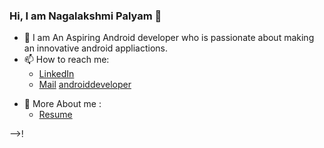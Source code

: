 ### Hi, I am Nagalakshmi Palyam 👋

- 🔭 I am An Aspiring Android developer who is passionate about making an innovative android appliactions.
- 📫 How to reach me:
     * [LinkedIn](www.linkedin.com/in/nagalakshmi-palyam-38a0561b7)
     * [Mail](nagalakshmi.palyam@gmail.com)                               [androiddeveloper](https://user-images.githubusercontent.com/68853216/105859010-07b65600-6012-11eb-9566-b5914b7bccce.gif)
* 💬 More About me :
     * [Resume](https://drive.google.com/file/d/1pXcQdgCZhLV9pKb2vw-y3SIUmPD3crDn/view?usp=sharing)

-->!

